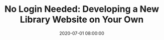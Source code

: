 ---
layout: poster
title: "No Login Needed: Developing a New Library Website on Your Own"
description: "This poster focuses on the development of a new academic library website at a small private university, following a sudden shift to a new university website model. At the beginning of the Fall 2019 semester, the University moved to a new website model that separated its existing website into two: an internal website for current members of the University, and an external website for users outside of the university. Due to this shift almost all of the undergraduate library’s content was placed behind a login barrier on the internal website, which extended the research and information gathering process for current members of the University, and prevented users and researchers from outside the University from accessing it. After discussions with necessary stakeholders and upper administration, it was decided that the undergraduate library would create and manage its own website. This poster chronicles the development and implementation of the new website by a single librarian, and showcases the major issues the librarian tackled during the website’s development."
date: 2020-07-01 08:00:00
speaker-data: [24]
presenters:
  - {
      name: Chris Deems,
      bio: Chris Deems is the Systems and Technology Librarian at Ohio Northern University and currently serves as the newest TEDSIG Co-Chair. He graduated from The Ohio State University in 2015 with a BA in History, and from the University of Texas at Austin with an MSIS in 2017.,
      institution: Ohio Northern University
    }
session-contents:
  - type: video
    url: //www.youtube.com/embed/xWa7zd3CtI0
    title:
#  - type: image
#    url: /img/posters/filename.png
#    title: Image Title
#    alt: Alt text
#    text-description: "<ol><li>Thing One</li><li>Thing Two</li></ol>"
supplemental-docs:
  - type: word
    url: /handouts/deems_slides.pptx
    title: Poster Slides as PPTX
  - type: pdf
    url: /handouts/deems_slides.pdf
    title: Poster Slides as PDF
#  - type: website
#    url: https://example.com/nifty-widget
#    title: Website name
isStaticPost: false
published: true
---